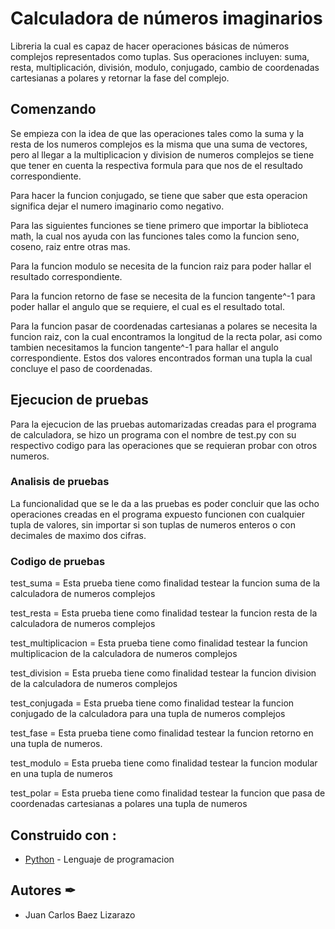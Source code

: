 # Calculadora de números imaginarios 

Libreria la cual es capaz de hacer operaciones básicas de números complejos representados como tuplas. 
Sus operaciones incluyen: suma, resta, multiplicación, división, modulo, conjugado, cambio de coordenadas cartesianas a polares y retornar la fase del complejo.

## Comenzando 

Se empieza con la idea de que las operaciones tales como la suma y la resta de los numeros complejos es la misma que una suma de vectores, pero al llegar a la multiplicacion y division de numeros complejos se tiene que tener en cuenta la respectiva formula para que nos de el resultado correspondiente.

Para hacer la funcion conjugado, se tiene que saber que esta operacion significa dejar el numero imaginario como negativo.

Para las siguientes funciones se tiene primero que importar la biblioteca math, la cual nos ayuda con las funciones tales como la funcion seno, coseno, raiz entre otras mas.

Para la funcion modulo se necesita de la funcion raiz para poder hallar el resultado correspondiente.

Para la funcion retorno de fase se necesita de la funcion tangente^-1 para poder hallar el angulo que se requiere, el cual es el resultado total.

Para la funcion pasar de coordenadas cartesianas a polares se necesita la funcion raiz, con la cual encontramos la longitud de la recta polar, asi como tambien necesitamos la funcion tangente^-1 para hallar el angulo correspondiente. Estos dos valores encontrados forman una tupla la cual concluye el paso de coordenadas.

## Ejecucion de pruebas
Para la ejecucion de las pruebas automarizadas creadas para el programa de calculadora, se hizo un programa con el nombre de test.py con su respectivo codigo para las operaciones que se requieran probar con otros numeros.

### Analisis de pruebas
La funcionalidad que se le da a las pruebas es poder concluir que las ocho operaciones creadas en el programa expuesto funcionen con cualquier tupla de valores, sin importar si son tuplas de numeros enteros o con decimales de maximo dos cifras.

### Codigo de pruebas
test_suma = Esta prueba tiene como finalidad testear la funcion suma de la calculadora de numeros complejos

test_resta = Esta prueba tiene como finalidad testear la funcion resta de la calculadora de numeros complejos

test_multiplicacion = Esta prueba tiene como finalidad testear la funcion multiplicacion de la calculadora de numeros complejos

test_division = Esta prueba tiene como finalidad testear la funcion division de la calculadora de numeros complejos

test_conjugada = Esta prueba tiene como finalidad testear la funcion conjugado de la calculadora para una tupla de numeros complejos

test_fase = Esta prueba tiene como finalidad testear la funcion retorno en una tupla de numeros.

test_modulo = Esta prueba tiene como finalidad testear la funcion modular en una tupla de numeros

test_polar = Esta prueba tiene como finalidad testear la funcion que pasa de coordenadas cartesianas a polares una tupla de numeros

## Construido con :

* [Python](https://www.python.org/) - Lenguaje de programacion


## Autores ✒

* Juan Carlos Baez Lizarazo 

